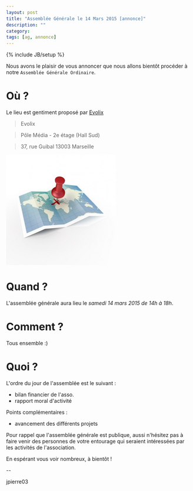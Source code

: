 ```yaml
---
layout: post
title: "Assemblée Générale le 14 Mars 2015 [annonce]"
description: ""
category: 
tags: [ag, annonce]
---
```


{% include JB/setup %}

Nous avons le plaisir de vous annoncer que nous allons bientôt procéder à notre `Assemblée Générale Ordinaire`.

# Où ?

Le lieu est gentiment proposé par [Evolix](http://www.evolix.fr/)

> Evolix

> Pôle Média - 2e étage (Hall Sud)

> 37, rue Guibal
> 13003 Marseille

[![lieu](/assets/files/2015/02/lieu.jpg)](http://www.openstreetmap.org/node/1519817974#map=17/43.30956/5.38963)

# Quand ?

L'assemblée générale aura lieu le _samedi 14 mars 2015 de 14h à 18h_.

# Comment ?

Tous ensemble :)

# Quoi ?

L'ordre du jour de l'assemblée est le suivant :

* bilan financier de l'asso.
* rapport moral d'activité

Points complémentaires :

* avancement des différents projets

Pour rappel que l'assemblée générale est publique, aussi n'hésitez pas à faire
venir des personnes de votre entourage qui seraient intéressées par les
activités de l'association.

En espérant vous voir nombreux, à bientôt !

--

jpierre03
